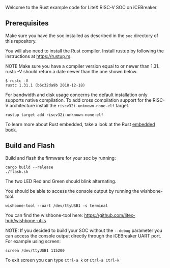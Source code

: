 Welcome to the Rust example code for LiteX RISC-V SOC on iCEBreaker.

## Prerequisites

Make sure you have the soc installed as described in the `soc` directory of this repository.

You will also need to install the Rust compiler. Install rustup by following the instructions at https://rustup.rs.

NOTE Make sure you have a compiler version equal to or newer than 1.31. rustc -V should return a date newer than the one shown below.

```
$ rustc -V
rustc 1.31.1 (b6c32da9b 2018-12-18)
```

For bandwidth and disk usage concerns the default installation only supports native compilation. To add cross compilation support for the RISC-V architecture install the `riscv32i-unknown-none-elf` target.

```
rustup target add riscv32i-unknown-none-elf
```

To learn more about Rust embedded, take a look at the Rust [embedded book](https://rust-embedded.github.io/book/).

## Build and Flash

Build and flash the firmware for your soc by running:
```
cargo build --release
./flash.sh
```

The two LED Red and Green should blink alternating.

You should be able to access the console output by running the wishbone-tool.

```
wishbone-tool --uart /dev/ttyUSB1 -s terminal
```

You can find the wishbone-tool here: https://github.com/litex-hub/wishbone-utils

NOTE: If you decided to build your SOC without the `--debug` parameter you can access the console output directly through the iCEBreaker UART port. For example using screen:

```
screen /dev/ttyUSB1 115200
```

To exit screen you can type `Ctrl-a k` or `Ctrl-a Ctrl-k`
